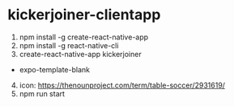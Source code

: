 # kickerjoiner-clientapp

1. npm install -g create-react-native-app
2. npm install -g react-native-cli
3. create-react-native-app kickerjoiner
  - expo-template-blank
4. icon: https://thenounproject.com/term/table-soccer/2931619/
5. npm run start
